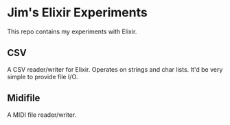 # Jim's Elixir Experiments

This repo contains my experiments with Elixir.

## CSV

A CSV reader/writer for Elixir. Operates on strings and char lists. It'd be
very simple to provide file I/O.

## Midifile

A MIDI file reader/writer.
